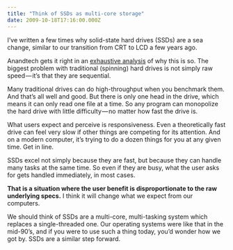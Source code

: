 ```yaml
---
title: "Think of SSDs as multi-core storage"
date: 2009-10-18T17:16:00.000Z
---
```


I’ve written a few times why solid-state hard drives (SSDs) are a sea change, similar to our transition from CRT to LCD a few years ago.

Anandtech gets it right in an [exhaustive analysis](http://www.anandtech.com/printarticle.aspx?i=3531) of why this is so. The biggest problem with traditional (spinning) hard drives is not simply raw speed — it’s that they are sequential.

Many traditional drives can do high-throughput when you benchmark them. And that’s all well and good. But there is only one head in the drive, which means it can only read one file at a time. So any program can monopolize the hard drive with little difficulty — no matter how fast the drive is.

What users expect and perceive is responsiveness. Even a theoretically fast drive can feel very slow if other things are competing for its attention. And on a modern computer, it’s trying to do a dozen things for you at any given time. Get in line.

SSDs excel not simply because they are fast, but because they can handle many tasks at the same time. So even if they are busy, what the user asks for gets handled immediately, in most cases.

**That is a situation where the user benefit is disproportionate to the raw underlying specs.** I think it will change what we expect from our computers.

We should think of SSDs are a multi-core, multi-tasking system which replaces a single-threaded one. Our operating systems were like that in the mid-90’s, and if you were to use such a thing today, you’d wonder how we got by. SSDs are a similar step forward.
